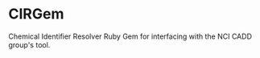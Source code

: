 CIRGem
======

Chemical Identifier Resolver Ruby Gem for interfacing with the NCI CADD group's tool.
